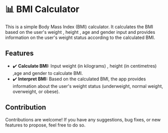 # 📊 BMI Calculator

This is a simple Body Mass Index (BMI) calculator. It calculates the BMI based on the user's weight , height , age and gender input and provides information on the user's weight status according to the calculated BMI.

## Features

- ✔️ **Calculate BMI:** Input weight (in kilograms) , height (in centimetres) ,age and gender to calculate BMI.
- ✔️ **Interpret BMI:** Based on the calculated BMI, the app provides information about the user's weight status (underweight, normal weight, overweight, or obese).

## Contribution
Contributions are welcome! If you have any suggestions, bug fixes, or new features to propose, feel free to do so.

